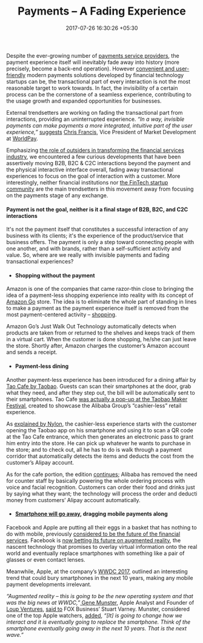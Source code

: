 ﻿---
title: Payments – A Fading Experience
date: 2017-07-26 16:30:26 +05:30
categories:
- Fintech
- Insights
- Payments
tags:
- Asia
- Europe
- insights
- Payment
- US
layout: post
type: post
status: publish
category:
- Payments
- Fintech
- Insights
Markets:
- Asia
- Europe
- insights
- Payment
- US
Person: Elena Mesropyan
---

<p>Despite the ever-growing number of <a href="https://medici.letstalkpayments.com/">payments service providers</a>, the payment experience itself will inevitably fade away into history (more precisely, become a back-end operation). However <a href="https://letstalkpayments.com/what-makes-fintech-so-successful-and-disruptive/">convenient and user-friendly</a> modern payments solutions developed by financial technology startups can be, the transactional part of every interaction is not the most reasonable target to work towards. In fact, the invisibility of a certain process can be the cornerstone of a seamless experience, contributing to the usage growth and expanded opportunities for businesses.</p>
<p>External trendsetters are working on fading the transactional part from interactions, providing an uninterrupted experience. <i>“In a way, invisible payments can make payments a more integrated, intuitive part of the user experience,”</i> <a href="https://pointofsale.com/2016091214011/Payment-Processing/Invisible-Payments-Making-Dining-and-Dashing-Acceptable.html">suggests</a> <a href="https://www.linkedin.com/in/chris-francis-b2a89b2">Chris Francis</a>, Vice President of Market Development at <a href="http://www.worldpay.us/">WorldPay</a>.</p>
<p>Emphasizing <a href="https://letstalkpayments.com/understand-future-of-financial-services-industry/">the role of outsiders in transforming the financial services industry</a>, we encountered a few curious developments that have been assertively moving B2B, B2C &amp; C2C interactions beyond the payment and the physical interactive interface overall, fading away transactional experiences to focus on the goal of interaction with a customer. More interestingly, neither financial institutions nor <a href="https://medici.letstalkpayments.com/">the FinTech startup community</a> are the main trendsetters in this movement away from focusing on the payments stage of any exchange. </p>
<h4><b>Payment is not the goal, neither is it a final stage of B2B, B2C, and C2C interactions</b></h4>
<p>It's not the payment itself that constitutes a successful interaction of any business with its clients; it's the experience of the product/service that business offers. The payment is only a step toward connecting people with one another, and with brands, rather than a self-sufficient activity and value. So, where are we really with invisible payments and fading transactional experiences?</p>
<ul>
<li>
<h4><b>Shopping without the payment</b></h4>
</li>
</ul>
<p>Amazon is one of the companies that came razor-thin close to bringing the idea of a payment-less shopping experience into reality with its concept of <a href="https://www.amazon.com/b?node=16008589011">Amazon Go</a> store. The idea is to eliminate the whole part of standing in lines to make a payment as the payment experience itself is removed from the most payment-centered activity – <a href="https://letstalkpayments.com/top-ways-online-retailers-can-make-shopping-safer-this-holiday-season/">shopping</a>. </p>
<p>Amazon Go’s Just Walk Out Technology automatically detects when products are taken from or returned to the shelves and keeps track of them in a virtual cart. When the customer is done shopping, he/she can just leave the store. Shortly after, Amazon charges the customer’s Amazon account and sends a receipt.</p>
<ul>
<li>
<h4><b>Payment-less dining</b></h4>
</li>
</ul>
<p>Another payment-less experience has been introduced for a dining affair by <a href="http://mashable.com/2017/07/12/taobao-china-store/#fKMiJZ.rDaq3">Tao Cafe by Taobao</a>. Guests can scan their smartphones at the door, grab what they need, and after they step out, the bill will be automatically sent to their smartphones. Tao Cafe <a href="http://www.nylon.com.sg/2017/07/we-saw-the-future-of-retail-in-this-taobao-cafe.html">was actually a pop-up at the Taobao Maker Festival</a>, created to showcase the Alibaba Group’s “cashier-less” retail experience.</p>
<p>As <a href="http://www.nylon.com.sg/2017/07/we-saw-the-future-of-retail-in-this-taobao-cafe.html">explained by Nylon</a>, the cashier-less experience starts with the customer opening the Taobao app on his smartphone and using it to scan a QR code at the Tao Cafe entrance, which then generates an electronic pass to grant him entry into the store. He can pick up whatever he wants to purchase in the store; and to check out, all he has to do is walk through a payment corridor that automatically detects the items and deducts the cost from the customer’s Alipay account.</p>
<p>As for the cafe portion, the edition <a href="http://www.nylon.com.sg/2017/07/we-saw-the-future-of-retail-in-this-taobao-cafe.html">continues</a>; Alibaba has removed the need for counter staff by basically powering the whole ordering process with voice and facial recognition. Customers can order their food and drinks just by saying what they want; the technology will process the order and deducti money from customers’ Alipay account automatically.</p>
<ul>
<li>
<h4><b><a href="https://www.weforum.org/agenda/2017/07/the-smartphone-is-going-to-die-and-these-tech-companies-are-leading-the-race-to-kill-it?utm_content=buffer3f8f1&amp;utm_medium=social&amp;utm_source=facebook.com&amp;utm_campaign=buffer">Smartphone will go away</a>, dragging mobile payments along</b></h4>
</li>
</ul>
<p>Facebook and Apple are putting all their eggs in a basket that has nothing to do with mobile, previously <a href="https://letstalkpayments.com/future-of-financial-services-mobile-and-instant/">considered to be the future of the financial services</a>. Facebook is <a href="http://www.businessinsider.com/facebook-next-big-thing-augmented-reality-mark-zuckerberg-2017-4">now betting its future on augmented reality</a>, the nascent technology that promises to overlay virtual information onto the real world and eventually replace smartphones with something like a pair of glasses or even contact lenses.</p>
<p>Meanwhile, Apple, at the company’s <a href="https://developer.apple.com/wwdc/">WWDC 2017</a>, outlined an interesting trend that could bury smartphones in the next 10 years, making any mobile payment developments irrelevant. </p>
<p><i>“Augmented reality – this is going to be the new operating system and that was the big news at WWDC,”</i><a href="https://www.linkedin.com/in/gene-munster-0710439/"> Gene Munster</a>, Apple Analyst and Founder of <a href="http://loupventures.com/">Loup Ventures</a>, <a href="http://www.foxbusiness.com/features/2017/06/06/how-apple-may-kill-smartphone-in-10-years-gene-munster.html">said to</a> FOX Business’ Stuart Varney. Munster, considered one of the top Apple watchers, <a href="http://www.foxbusiness.com/features/2017/06/06/how-apple-may-kill-smartphone-in-10-years-gene-munster.html">added</a>,<i> “[It] is going to change how we interact and it is eventually going to replace the smartphone. Think of the smartphone eventually going away in the next 10 years. That is the next wave.”</i></p>
